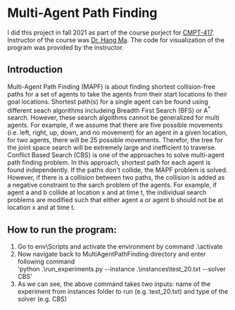 # Multi-Agent Path Finding
I did this project in fall 2021 as part of the course porject for [CMPT-417](http://www.sfu.ca/outlines.html?2022/summer/cmpt/417/d100). Instructor of the course was [Dr. Hang Ma](https://www.cs.sfu.ca/~hangma/). The code for visualization of the program was provided by the instructor.
## Introduction
Multi-Agent Path Finding (MAPF) is about finding shortest collision-free paths for a set of agents to take the agents from their start locations to their goal locations. Shortest path(s) for a single agent can be found using different seach algorithms includeing Breadth First Search (BFS) or A<sup>*</sup> search. However, these search algoithms cannot be generalized for multi agents. For example, if we assume that there are five possible movements (i.e. left, right, up, down, and no movement) for an agent in a given location, for two agents, there will be 25 possible movements. Therefor, the tree for the joint space search will be extremely large and inefficient to traverse.
Conflict Based Search (CBS) is one of the approaches to solve multi-agent path finding problem. In this approach, shortest path for each agent is found independently. If the paths don't collide, the MAPF problem is solved. However, if there is a collision between two paths, the collision is added as a negative constraint to the sarch problem of the agents. For example, if agent a and b collide at location x and at time t, the individual search problems are modified such that either agent a or agent b should not be at location x and at time t. 
## How to run the program:
1. Go to env\Scripts and activate the environment by command .\activate
2. Now navigate back to MultiAgentPathFinding directory and enter following command <br/>
'python .\run_experiments.py --instance .\instances\test_20.txt --solver CBS'
3. As we can see, the above command takes two inputs: name of the experiment from instances folder to run (e.g. test_20.txt) and type of the solver (e.g. CBS)
